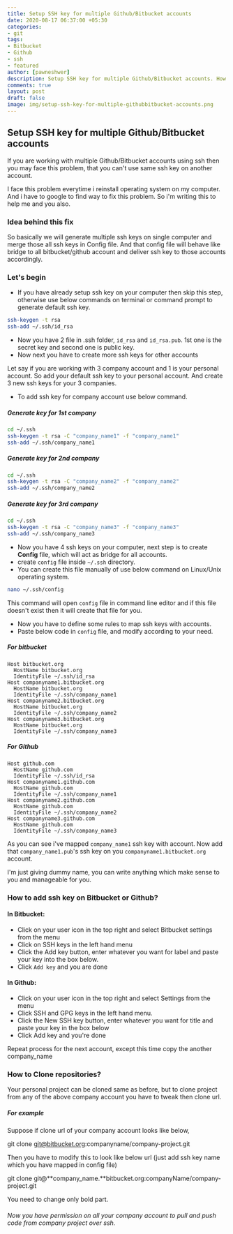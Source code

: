 ```yaml
---
title: Setup SSH key for multiple Github/Bitbucket accounts
date: 2020-08-17 06:37:00 +05:30
categories:
- git
tags:
- Bitbucket
- Github
- ssh
- featured
author: [pawneshwer]
description: Setup SSH key for multiple Github/Bitbucket accounts. How to use one computer for multiple bitbucket/github account using ssh key. git ssh key on multiple pc.
comments: true
layout: post
draft: false
image: img/setup-ssh-key-for-multiple-githubbitbucket-accounts.png
---
```


## Setup SSH key for multiple Github/Bitbucket accounts
If you are working with multiple Github/Bitbucket accounts using ssh then you may face this problem, that you can't use same ssh key on another account.

I face this problem everytime i reinstall operating system on my computer. And i have to google to find way to fix this problem. So i'm writing this to help me and you also.

### Idea behind this fix
So basically we will generate multiple ssh keys on single computer and merge those all ssh keys in Config file. And that config file will behave like bridge to all bitbucket/github account and deliver ssh key to those accounts accordingly.

### Let's begin
- If you have already setup ssh key on your computer then skip this step, otherwise use below commands on terminal or command prompt to generate default ssh key.

```bash
ssh-keygen -t rsa
ssh-add ~/.ssh/id_rsa
```

- Now you have 2 file in .ssh folder, `id_rsa` and `id_rsa.pub`. 1st one is the secret key and second one is public key.
- Now next you have to create more ssh keys for other accounts

Let say if you are working with 3 company account and 1 is your personal account. So add your default ssh key to your personal account. And create 3 new ssh keys for your 3 companies.

- To add ssh key for company account use below command.

##### Generate key for 1st company
```bash
cd ~/.ssh
ssh-keygen -t rsa -C "company_name1" -f "company_name1"
ssh-add ~/.ssh/company_name1
```
##### Generate key for 2nd company
```bash
cd ~/.ssh
ssh-keygen -t rsa -C "company_name2" -f "company_name2"
ssh-add ~/.ssh/company_name2
```
##### Generate key for 3rd company
```bash
cd ~/.ssh
ssh-keygen -t rsa -C "company_name3" -f "company_name3"
ssh-add ~/.ssh/company_name3
```

- Now you have 4 ssh keys on your computer, next step is to create **Config** file, which will act as bridge for all accounts.
- create `config` file inside `~/.ssh` directory.
- You can create this file manually of use below command on Linux/Unix operating system.

```bash
nano ~/.ssh/config
```
This command will open `config` file in command line editor and if this file doesn't exist then it will create that file for you.

- Now you have to define some rules to map ssh keys with accounts.
- Paste below code in `config` file, and modify according to your need.

##### For bitbucket
```
Host bitbucket.org
  HostName bitbucket.org
  IdentityFile ~/.ssh/id_rsa
Host companyname1.bitbucket.org
  HostName bitbucket.org
  IdentityFile ~/.ssh/company_name1
Host companyname2.bitbucket.org
  HostName bitbucket.org
  IdentityFile ~/.ssh/company_name2
Host companyname3.bitbucket.org
  HostName bitbucket.org
  IdentityFile ~/.ssh/company_name3

```

##### For Github
```
Host github.com
  HostName github.com
  IdentityFile ~/.ssh/id_rsa
Host companyname1.github.com
  HostName github.com
  IdentityFile ~/.ssh/company_name1
Host companyname2.github.com
  HostName github.com
  IdentityFile ~/.ssh/company_name2
Host companyname3.github.com
  HostName github.com
  IdentityFile ~/.ssh/company_name3
```

As you can see i've mapped `company_name1` ssh key with account. Now add that `company_name1.pub`'s ssh key on you `companyname1.bitbucket.org` account.

I'm just giving dummy name, you can write anything which make sense to you and manageable for you.

### How to add ssh key on Bitbucket or Github?

#### In Bitbucket:

- Click on your user icon in the top right and select Bitbucket settings from the menu
- Click on SSH keys in the left hand menu
- Click the Add key button, enter whatever you want for label and paste your key into the box below.
- Click `Add key` and you are done

#### In Github:

- Click on your user icon in the top right and select Settings from the menu
- Click SSH and GPG keys in the left hand menu.
- Click the New SSH key button, enter whatever you want for title and paste your key in the box below
- Click Add key and you're done

Repeat process for the next account, except this time copy the another company_name

### How to Clone repositories?
Your personal project can be cloned same as before, but to clone project from any of the above company account you have to tweak then clone url.

##### For example
Suppose if clone url of your company account looks like below,

git clone git@bitbucket.org:companyname/company-project.git

Then you have to modify this to look like below url (just add ssh key name which you have mapped in config file)

git clone git@**company_name.**bitbucket.org:companyName/company-project.git

You need to change only bold part.

###### Now you have permission on all your company account to pull and push code from company project over ssh.